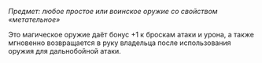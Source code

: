_Предмет: любое простое или воинское оружие со свойством «_метательное_»_

Это магическое оружие даёт бонус +1 к броскам атаки и урона, а также мгновенно возвращается в руку владельца после использования оружия для дальнобойной атаки.